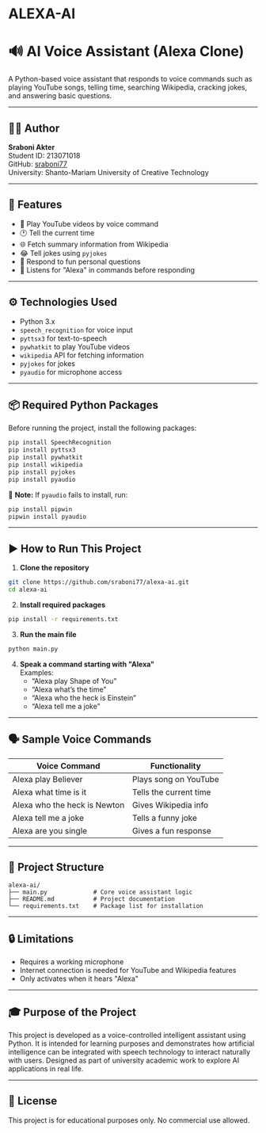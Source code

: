 
# ALEXA-AI

# 🔊 AI Voice Assistant (Alexa Clone)

A Python-based voice assistant that responds to voice commands such as playing YouTube songs, telling time, searching Wikipedia, cracking jokes, and answering basic questions.

---

## 👩‍💻 Author  
**Sraboni Akter**  
Student ID: 213071018  
GitHub: [sraboni77](https://github.com/sraboni77)  
University: Shanto-Mariam University of Creative Technology

---

## 📌 Features

- 🎵 Play YouTube videos by voice command  
- 🕐 Tell the current time  
- 🌐 Fetch summary information from Wikipedia  
- 😂 Tell jokes using `pyjokes`  
- 💬 Respond to fun personal questions  
- 🧠 Listens for "Alexa" in commands before responding  

---

## ⚙️ Technologies Used

- Python 3.x  
- `speech_recognition` for voice input  
- `pyttsx3` for text-to-speech  
- `pywhatkit` to play YouTube videos  
- `wikipedia` API for fetching information  
- `pyjokes` for jokes  
- `pyaudio` for microphone access  

---

## 📦 Required Python Packages

Before running the project, install the following packages:

```bash
pip install SpeechRecognition
pip install pyttsx3
pip install pywhatkit
pip install wikipedia
pip install pyjokes
pip install pyaudio
```

🔴 **Note:** If `pyaudio` fails to install, run:
```bash
pip install pipwin
pipwin install pyaudio
```

---

## ▶️ How to Run This Project

1. **Clone the repository**  
```bash
git clone https://github.com/sraboni77/alexa-ai.git
cd alexa-ai
```

2. **Install required packages**  
```bash
pip install -r requirements.txt
```

3. **Run the main file**  
```bash
python main.py
```

4. **Speak a command starting with "Alexa"**  
   Examples:  
   - “Alexa play Shape of You”  
   - “Alexa what’s the time”  
   - “Alexa who the heck is Einstein”  
   - “Alexa tell me a joke”

---

## 🗣 Sample Voice Commands

| Voice Command                 | Functionality                |
|------------------------------|------------------------------|
| Alexa play Believer          | Plays song on YouTube        |
| Alexa what time is it        | Tells the current time       |
| Alexa who the heck is Newton | Gives Wikipedia info         |
| Alexa tell me a joke         | Tells a funny joke           |
| Alexa are you single         | Gives a fun response         |

---

## 📁 Project Structure

```
alexa-ai/
├── main.py             # Core voice assistant logic
├── README.md           # Project documentation
└── requirements.txt    # Package list for installation
```

---

## 🔒 Limitations

- Requires a working microphone
- Internet connection is needed for YouTube and Wikipedia features
- Only activates when it hears "Alexa"

---

## 🎓 Purpose of the Project

This project is developed as a voice-controlled intelligent assistant using Python. It is intended for learning purposes and demonstrates how artificial intelligence can be integrated with speech technology to interact naturally with users. Designed as part of university academic work to explore AI applications in real life.

---

## 📜 License

This project is for educational purposes only. No commercial use allowed.